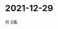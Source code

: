 # 2021-12-29
  共 0条

  <!-- BEGIN -->
  <!-- 最后更新时间Wed Dec 29 2021 17:14:42 GMT+0000 (Coordinated Universal Time) -->
  
  <!-- END -->
  
  